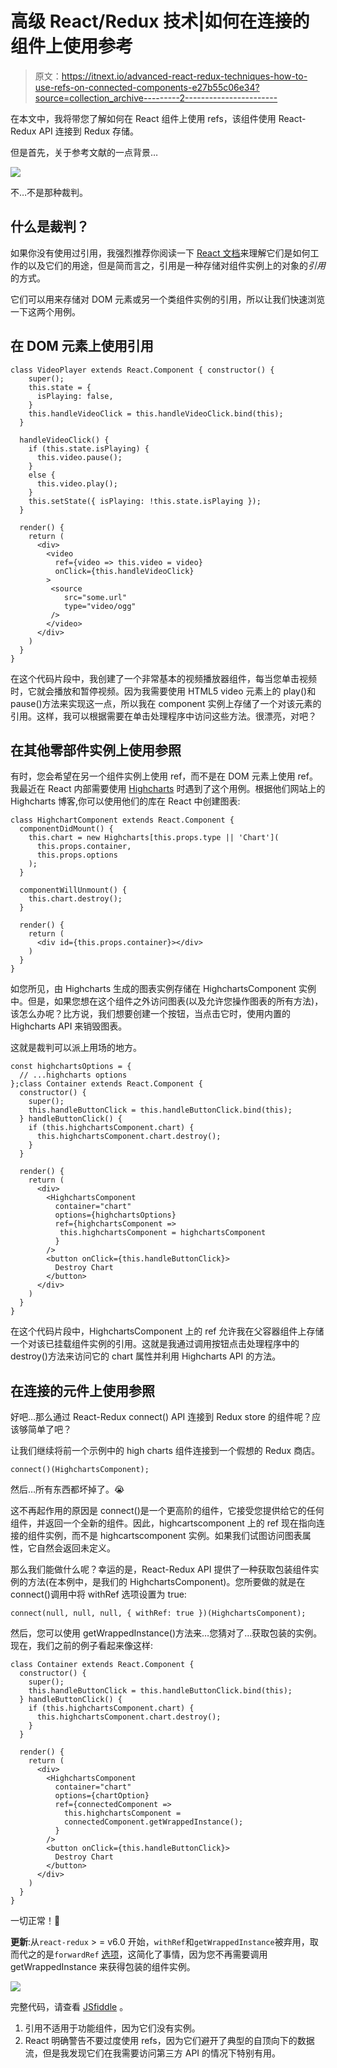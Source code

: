 # 高级 React/Redux 技术|如何在连接的组件上使用参考

> 原文：<https://itnext.io/advanced-react-redux-techniques-how-to-use-refs-on-connected-components-e27b55c06e34?source=collection_archive---------2----------------------->

在本文中，我将带您了解如何在 React 组件上使用 refs，该组件使用 React-Redux API 连接到 Redux 存储。

但是首先，关于参考文献的一点背景…

![](img/3d004682a0d1510ae00665a5a3ca0387.png)

不…不是那种裁判。

## 什么是裁判？

如果你没有使用过引用，我强烈推荐你阅读一下 [React 文档](https://reactjs.org/docs/refs-and-the-dom.html)来理解它们是如何工作的以及它们的用途，但是简而言之，引用是一种存储对组件实例上的对象的*引用*的方式。

它们可以用来存储对 DOM 元素或另一个类组件实例的引用，所以让我们快速浏览一下这两个用例。

## 在 DOM 元素上使用引用

```
class VideoPlayer extends React.Component { constructor() {
    super();
    this.state = {
      isPlaying: false,
    }
    this.handleVideoClick = this.handleVideoClick.bind(this);
  }

  handleVideoClick() {
    if (this.state.isPlaying) {
      this.video.pause();
    }
    else {
      this.video.play();
    }
    this.setState({ isPlaying: !this.state.isPlaying });
  }

  render() {
    return (
      <div>
        <video
          ref={video => this.video = video}
          onClick={this.handleVideoClick}
        >
         <source
            src="some.url"
            type="video/ogg"
         />
        </video>
      </div>
    )
  }
}
```

在这个代码片段中，我创建了一个非常基本的视频播放器组件，每当您单击视频时，它就会播放和暂停视频。因为我需要使用 HTML5 video 元素上的 play()和 pause()方法来实现这一点，所以我在 component 实例上存储了一个对该元素的引用。这样，我可以根据需要在单击处理程序中访问这些方法。很漂亮，对吧？

## 在其他零部件实例上使用参照

有时，您会希望在另一个组件实例上使用 ref，而不是在 DOM 元素上使用 ref。我最近在 React 内部需要使用 [Highcharts](https://www.highcharts.com/) 时遇到了这个用例。根据他们网站上的 Highcharts 博客,你可以使用他们的库在 React 中创建图表:

```
class HighchartComponent extends React.Component {
  componentDidMount() {
    this.chart = new Highcharts[this.props.type || 'Chart'](
      this.props.container, 
      this.props.options
    );
  }

  componentWillUnmount() {
    this.chart.destroy();
  }

  render() {
    return (
      <div id={this.props.container}></div>
    )
  }
}
```

如您所见，由 Highcharts 生成的图表实例存储在 HighchartsComponent 实例中。但是，如果您想在这个组件之外访问图表(以及允许您操作图表的所有方法)，该怎么办呢？比方说，我们想要创建一个按钮，当点击它时，使用内置的 Highcharts API 来销毁图表。

这就是裁判可以派上用场的地方。

```
const highchartsOptions = {
  // ...highcharts options
};class Container extends React.Component {
  constructor() {
    super();
    this.handleButtonClick = this.handleButtonClick.bind(this);
  } handleButtonClick() {
    if (this.highchartsComponent.chart) {
      this.highchartsComponent.chart.destroy();
    }
  }

  render() {
    return (
      <div>
        <HighchartsComponent
          container="chart"
          options={highchartsOptions}
          ref={highchartsComponent =>
           this.highchartsComponent = highchartsComponent
          }
        />
        <button onClick={this.handleButtonClick}>
          Destroy Chart
        </button>
      </div>
    )
  }
}
```

在这个代码片段中，HighchartsComponent 上的 ref 允许我在父容器组件上存储一个对该已挂载组件实例的引用。这就是我通过调用按钮点击处理程序中的 destroy()方法来访问它的 chart 属性并利用 Highcharts API 的方法。

## 在连接的元件上使用参照

好吧…那么通过 React-Redux connect() API 连接到 Redux store 的组件呢？应该够简单了吧？

让我们继续将前一个示例中的 high charts 组件连接到一个假想的 Redux 商店。

```
connect()(HighchartsComponent);
```

然后…所有东西都坏掉了。😭

这不再起作用的原因是 connect()是一个更高阶的组件，它接受您提供给它的任何组件，并返回一个全新的组件。因此，highcartscomponent 上的 ref 现在指向连接的组件实例，而不是 highcartscomponent 实例。如果我们试图访问图表属性，它自然会返回未定义。

那么我们能做什么呢？幸运的是，React-Redux API 提供了一种获取包装组件实例的方法(在本例中，是我们的 HighchartsComponent)。您所要做的就是在 connect()调用中将 withRef 选项设置为 true:

```
connect(null, null, null, { withRef: true })(HighchartsComponent);
```

然后，您可以使用 getWrappedInstance()方法来…您猜对了…获取包装的实例。现在，我们之前的例子看起来像这样:

```
class Container extends React.Component {
  constructor() {
    super();
    this.handleButtonClick = this.handleButtonClick.bind(this);
  } handleButtonClick() {
    if (this.highchartsComponent.chart) {
      this.highchartsComponent.chart.destroy();
    }
  }

  render() {
    return (
      <div>
        <HighchartsComponent
          container="chart"
          options={chartOption}
          ref={connectedComponent =>
            this.highchartsComponent =
            connectedComponent.getWrappedInstance();
          }
        />
        <button onClick={this.handleButtonClick}>
          Destroy Chart
        </button>
      </div>
    )
  }
}
```

一切正常！🎉

**更新**:从`react-redux` > = v6.0 开始，`withRef`和`getWrappedInstance`被弃用，取而代之的是`forwardRef` [选项](https://react-redux.js.org/api/connect#forwardref-boolean)，这简化了事情，因为您不再需要调用 getWrappedInstance 来获得包装的组件实例。

![](img/c55590dcb69b2baff779fb1a8e2815e8.png)

完整代码，请查看 [JSfiddle](https://jsfiddle.net/jacobworrel/anqjxq95/30/) 。

1.  引用不适用于功能组件，因为它们没有实例。
2.  React 明确警告不要过度使用 refs，因为它们避开了典型的自顶向下的数据流，但是我发现它们在我需要访问第三方 API 的情况下特别有用。